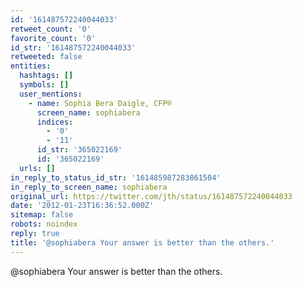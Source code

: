 ```yaml
---
id: '161487572240044033'
retweet_count: '0'
favorite_count: '0'
id_str: '161487572240044033'
retweeted: false
entities:
  hashtags: []
  symbols: []
  user_mentions:
    - name: Sophia Bera Daigle, CFP®
      screen_name: sophiabera
      indices:
        - '0'
        - '11'
      id_str: '365022169'
      id: '365022169'
  urls: []
in_reply_to_status_id_str: '161485987283861504'
in_reply_to_screen_name: sophiabera
original_url: https://twitter.com/jth/status/161487572240044033
date: '2012-01-23T16:36:52.000Z'
sitemap: false
robots: noindex
reply: true
title: '@sophiabera Your answer is better than the others.'
---
```


@sophiabera Your answer is better than the others.